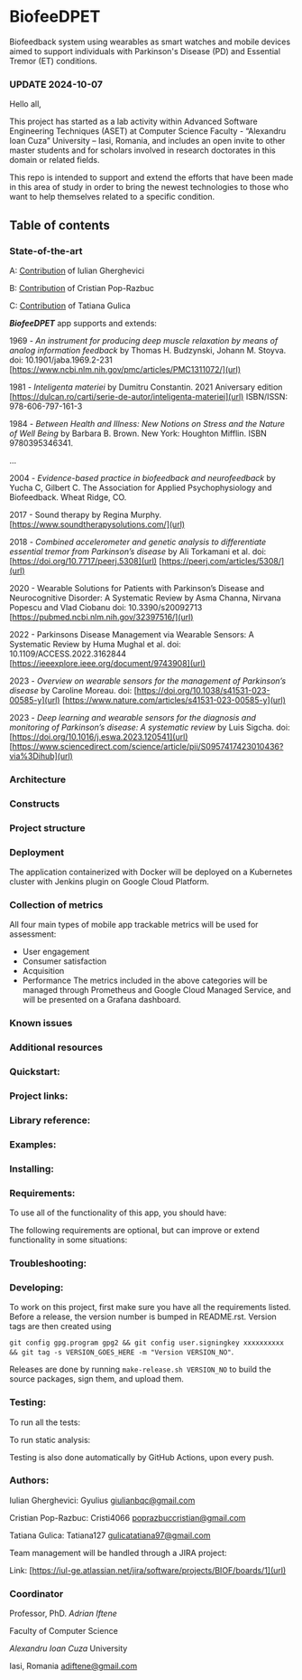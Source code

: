 # BiofeeDPET

Biofeedback system using wearables as smart watches and mobile devices aimed to support individuals with Parkinson's Disease (PD) and Essential Tremor (ET) conditions.


### UPDATE 2024-10-07

Hello all,

This project has started as a lab activity within Advanced Software Engineering Techniques (ASET) at Computer Science Faculty - “Alexandru Ioan Cuza” University – Iasi, Romania, and includes an open invite to other master students and for scholars involved in research doctorates in this domain or related fields.

This repo is intended to support and extend the efforts that have been made in this area of study in order to bring the newest technologies to those who want to help themselves related to a specific condition.



## Table of contents

### State-of-the-art

A: [Contribution](/saa-iulian.md) of Iulian Gherghevici

B: [Contribution](/ssa-cristian.md) of Cristian Pop-Razbuc

C: [Contribution](/ssa-tatiana.md) of Tatiana Gulica


***BiofeeDPET*** app supports and extends:

1969 - _An instrument for producing deep muscle relaxation by means of analog information feedback_ by Thomas H. Budzynski, Johann M. Stoyva. 
       doi: 10.1901/jaba.1969.2-231  [https://www.ncbi.nlm.nih.gov/pmc/articles/PMC1311072/](url)

1981 - _Inteligenta materiei_ by Dumitru Constantin. 2021 Aniversary edition  [https://dulcan.ro/carti/serie-de-autor/inteligenta-materiei](url) ISBN/ISSN: 978-606-797-161-3

1984 - _Between Health and Illness: New Notions on Stress and the Nature of Well Being_ by Barbara B. Brown. New York: Houghton Mifflin. ISBN 9780395346341.

...

2004 - _Evidence-based practice in biofeedback and neurofeedback_ by Yucha C, Gilbert C. The Association for Applied Psychophysiology and Biofeedback. Wheat Ridge, CO.

2017 - Sound therapy by Regina Murphy. [https://www.soundtherapysolutions.com/](url)

2018 - _Combined accelerometer and genetic analysis to differentiate essential tremor from Parkinson’s disease_ by Ali Torkamani et al.
       doi: [https://doi.org/10.7717/peerj.5308](url)  [https://peerj.com/articles/5308/](url)

2020 - Wearable Solutions for Patients with Parkinson’s Disease and Neurocognitive Disorder: A Systematic Review by Asma Channa, Nirvana Popescu and Vlad Ciobanu
       doi: 10.3390/s20092713  [https://pubmed.ncbi.nlm.nih.gov/32397516/](url)

2022 - Parkinsons Disease Management via Wearable Sensors: A Systematic Review by Huma Mughal et al.
       doi:  10.1109/ACCESS.2022.3162844  [https://ieeexplore.ieee.org/document/9743908](url)

2023 - _Overview on wearable sensors for the management of Parkinson’s disease_ by Caroline Moreau. 
       doi: [https://doi.org/10.1038/s41531-023-00585-y](url) [https://www.nature.com/articles/s41531-023-00585-y](url)

2023 - _Deep learning and wearable sensors for the diagnosis and monitoring of Parkinson’s disease: A systematic review_ by Luis Sigcha.
       doi: [https://doi.org/10.1016/j.eswa.2023.120541](url)  [https://www.sciencedirect.com/science/article/pii/S0957417423010436?via%3Dihub](url)



### Architecture

### Constructs

### Project structure

### Deployment
The application containerized with Docker will be deployed on a Kubernetes cluster with Jenkins plugin on Google Cloud Platform.

### Collection of metrics
All four main types of mobile app trackable metrics will be used for assessment:
- User engagement
- Consumer satisfaction
- Acquisition
- Performance
The metrics included in the above categories will be managed through Prometheus and Google Cloud Managed Service, and will be presented on a Grafana dashboard.

### Known issues

### Additional resources





### Quickstart:


### Project links:


### Library reference:


### Examples:


### Installing:


### Requirements:

To use all of the functionality of this app, you should have:

The following requirements are optional, but can improve or extend functionality in some situations:

### Troubleshooting:

### Developing:
To work on this project, first make sure you have all the requirements listed.
Before a release, the version number is bumped in README.rst.
Version tags are then created using

`git config gpg.program gpg2 && git config user.signingkey xxxxxxxxxx && git tag -s VERSION_GOES_HERE -m "Version VERSION_NO"`.

Releases are done by running `make-release.sh VERSION_NO` to build the source packages, sign them, and upload them.

### Testing:
To run all the tests:

To run static analysis:

Testing is also done automatically by GitHub Actions, upon every push.

### Authors:
Iulian Gherghevici: Gyulius <giulianbqc@gmail.com>

Cristian Pop-Razbuc: Cristi4066 <poprazbuccristian@gmail.com>

Tatiana Gulica: Tatiana127 <gulicatatiana97@gmail.com>

Team management will be handled through a JIRA project:

Link: [https://iul-ge.atlassian.net/jira/software/projects/BIOF/boards/1](url)

### Coordinator
Professor, PhD. _Adrian Iftene_

Faculty of Computer Science

_Alexandru Ioan Cuza_ University

Iasi, Romania
<adiftene@gmail.com>




